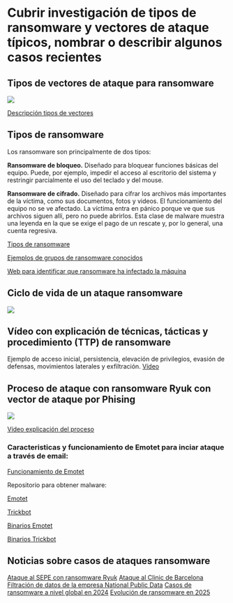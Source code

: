 # Cubrir investigación de tipos de ransomware y vectores de ataque típicos, nombrar o describir algunos casos recientes

## Tipos de vectores de ataque para ransomware
<img src="./assets/vectores-de-acceso-img.jpg" />

[Descripción tipos de vectores](https://blog.scilabs.mx/principales-vectores-de-acceso-inicial-en-ataques-de-ransomware/)


## Tipos de ransomware
Los ransomware son principalmente de dos tipos:

**Ransomware de bloqueo.**
    Diseñado para bloquear funciones básicas del equipo. Puede, por ejemplo, impedir el acceso al escritorio del sistema y restringir parcialmente el uso del teclado y del mouse.

**Ransomware de cifrado.** 
    Diseñado para cifrar los archivos más importantes de la víctima, como sus documentos, fotos y videos. El funcionamiento del equipo no se ve afectado. La víctima entra en pánico porque ve que sus archivos siguen allí, pero no puede abrirlos. Esta clase de malware muestra una leyenda en la que se exige el pago de un rescate y, por lo general, una cuenta regresiva. 
    
[Tipos de ransomware](https://latam.kaspersky.com/resource-center/threats/ransomware-attacks-and-types?srsltid=AfmBOoqFQnTcv9Tb6p8WIxBS0B-L1QO17qn0RtgAvjEU13NRy4e-ys4e)

[Ejemplos de grupos de ransomware conocidos](https://www.trendmicro.com/es_es/what-is/ransomware/ransomware-examples.html)

[Web para identificar que ransomware ha infectado la máquina](https://id-ransomware.malwarehunterteam.com/index.php?lang=es_ES)

## Ciclo de vida de un ataque ransomware
<img src="./assets/vectors-ransomware-attack.jpeg" />

## Vídeo con explicación de técnicas, tácticas y procedimiento (TTP) de ransomware
Ejemplo de acceso inicial, persistencia, elevación de privilegios, evasión de defensas, movimientos laterales y exfiltración.
[Vídeo](https://www.youtube.com/watch?v=-BZJ6Xz7DzI)

## Proceso de ataque con ransomware Ryuk con vector de ataque por Phising
<img src="./assets/Ataque Emotet-TrickBot-Ryuk.jpg" />

[Vídeo explicación del proceso](https://www.youtube.com/watch?v=PZqM8pwrLdQ&t=1368s)

### Caracteristicas y funcionamiento de Emotet para inciar ataque a través de email:

[Funcionamiento de Emotet](https://www.incibe.es/incibe-cert/blog/emotet-caracteristicas-y-funcionamiento)


Repositorio para obtener malware:

[Emotet](https://github.com/jstrosch/malware-samples/tree/master/maldocs/emotet/2021/December)

[Trickbot](https://github.com/jstrosch/malware-samples/tree/master/maldocs/trickbot/2018/November)

[Binarios Emotet](https://github.com/jstrosch/malware-samples/tree/master/binaries/emotet/2019/October)

[Binarios Trickbot](https://github.com/jstrosch/malware-samples/blob/master/binaries/trickbot/2020/June/samples_pcap.zip)


## Noticias sobre casos de ataques ransomware
[Ataque al SEPE con ransomware Ryuk](https://www.esedsl.com/blog/ryuk-el-ransomware-que-consiguio-tumbar-las-defensas-del-sepe-y-que-amenaza-a-cualquier-empresa)
[Ataque al Clinic de Barcelona](https://www.20minutos.es/tecnologia/ciberseguridad/todo-sobre-el-ciberataque-que-tiene-en-jaque-a-barcelona-quien-esta-detras-como-ha-sido-el-hackeo-y-por-que-se-eligio-el-clinic-5107297/) 
[Filtración de datos de la empresa National Public Data](https://www.welivesecurity.com/es/privacidad/brecha-npd-se-convierte-una-mas-importantes-historia/)
[Casos de ransomware a nivel global en 2024](https://www.welivesecurity.com/es/privacidad/filtraciones-datos-2024-se-cuentan-miles-millones/)
[Evolución de ransomware en 2025](https://www.cyfirma.com/research/tracking-ransomware-february-2025/)
